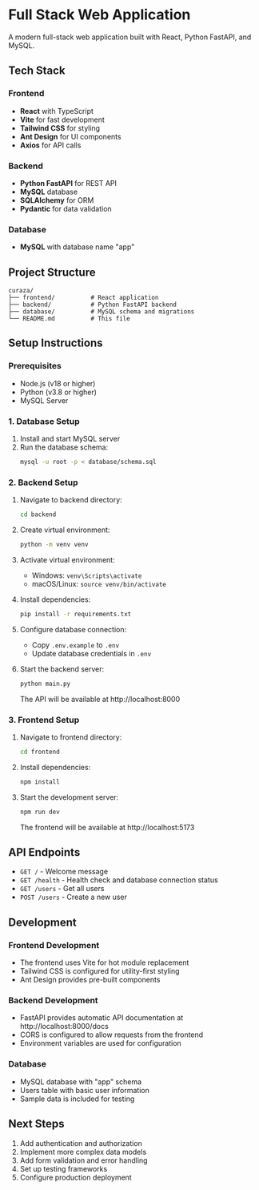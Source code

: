 # Full Stack Web Application

A modern full-stack web application built with React, Python FastAPI, and MySQL.

## Tech Stack

### Frontend
- **React** with TypeScript
- **Vite** for fast development
- **Tailwind CSS** for styling
- **Ant Design** for UI components
- **Axios** for API calls

### Backend
- **Python FastAPI** for REST API
- **MySQL** database
- **SQLAlchemy** for ORM
- **Pydantic** for data validation

### Database
- **MySQL** with database name "app"

## Project Structure

```
curaza/
├── frontend/          # React application
├── backend/           # Python FastAPI backend
├── database/          # MySQL schema and migrations
└── README.md          # This file
```

## Setup Instructions

### Prerequisites
- Node.js (v18 or higher)
- Python (v3.8 or higher)
- MySQL Server

### 1. Database Setup
1. Install and start MySQL server
2. Run the database schema:
   ```bash
   mysql -u root -p < database/schema.sql
   ```

### 2. Backend Setup
1. Navigate to backend directory:
   ```bash
   cd backend
   ```

2. Create virtual environment:
   ```bash
   python -m venv venv
   ```

3. Activate virtual environment:
   - Windows: `venv\Scripts\activate`
   - macOS/Linux: `source venv/bin/activate`

4. Install dependencies:
   ```bash
   pip install -r requirements.txt
   ```

5. Configure database connection:
   - Copy `.env.example` to `.env`
   - Update database credentials in `.env`

6. Start the backend server:
   ```bash
   python main.py
   ```
   The API will be available at http://localhost:8000

### 3. Frontend Setup
1. Navigate to frontend directory:
   ```bash
   cd frontend
   ```

2. Install dependencies:
   ```bash
   npm install
   ```

3. Start the development server:
   ```bash
   npm run dev
   ```
   The frontend will be available at http://localhost:5173

## API Endpoints

- `GET /` - Welcome message
- `GET /health` - Health check and database connection status
- `GET /users` - Get all users
- `POST /users` - Create a new user

## Development

### Frontend Development
- The frontend uses Vite for hot module replacement
- Tailwind CSS is configured for utility-first styling
- Ant Design provides pre-built components

### Backend Development
- FastAPI provides automatic API documentation at http://localhost:8000/docs
- CORS is configured to allow requests from the frontend
- Environment variables are used for configuration

### Database
- MySQL database with "app" schema
- Users table with basic user information
- Sample data is included for testing

## Next Steps

1. Add authentication and authorization
2. Implement more complex data models
3. Add form validation and error handling
4. Set up testing frameworks
5. Configure production deployment
